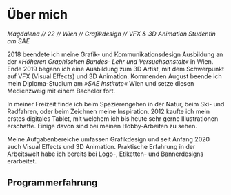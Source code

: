 # Über mich

<p></p>

*Magdalena // 22 // Wien // Grafikdesign // VFX & 3D Animation Studentin am SAE*

2018 beendete ich meine Grafik- und Kommunikationsdesign Ausbildung an der *»Höheren Graphischen Bundes- Lehr und Versuchsanstalt«* in Wien.
Ende 2019 begann ich eine Ausbildung zum 3D Artist, mit dem Schwerpunkt auf VFX (Visual Effects) und 3D Animation.
Kommenden August beende ich mein Diploma-Studium am *»SAE Institute«* Wien und setze diesen Medienzweig mit einem Bachelor fort.

In meiner Freizeit finde ich beim Spazierengehen in der Natur, beim Ski- und Radfahren, oder beim Zeichnen meine Inspiration.
2012 kaufte ich mein erstes digitales Tablet, mit welchem ich bis heute sehr gerne Illustrationen erschaffe.
Einige davon sind bei meinen Hobby-Arbeiten zu sehen.

Meine Aufgabenbereiche umfassen Grafikdesign und seit Anfang 2020 auch Visual Effects und 3D Animation.
Praktische Erfahrung in der Arbeitswelt habe ich bereits bei Logo-, Etiketten- und Bannerdesigns erarbeitet.

## Programmerfahrung
<chip-list :elements="['Photoshop', 'InDesign', 'Illustrator', 'After Effects', 'Lightroom', 'Autodesk Maya', 'Substance Painter', 'Redshift', 'PFTrack']" class="mt-1"></chip-list>
